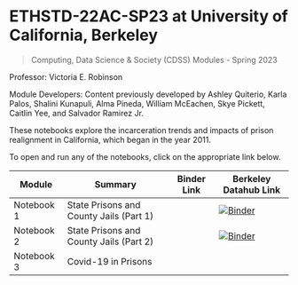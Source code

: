# ETHSTD-22AC-SP23 at University of California, Berkeley
> Computing, Data Science & Society (CDSS) Modules - Spring 2023

Professor: Victoria E. Robinson

Module Developers: Content previously developed by Ashley Quiterio, Karla Palos, Shalini Kunapuli, Alma Pineda, William McEachen, Skye Pickett, Caitlin Yee, and Salvador Ramirez Jr. 

These notebooks explore the incarceration trends and impacts of prison realignment in California, which began in the year 2011.

To open and run any of the notebooks, click on the appropriate link below.

| Module | Summary                                                               | Binder Link          |Berkeley Datahub Link          |
|----------|-----------------------------------------------------------------------|------------------------|------------------------|
| Notebook 1    | State Prisons and County Jails (Part 1)              | []() | [![Binder](https://img.shields.io/badge/Launch-UCB%20Datahub-blue.svg)](https://datahub.berkeley.edu/hub/user-redirect/git-pull?repo=https%3A%2F%2Fgithub.com%2Fds-modules%2FETHSTD-22AC-SP23&urlpath=tree%2FETHSTD-22AC-SP23%2FLecture_1.ipynb&branch=main) |
| Notebook 2  | State Prisons and County Jails (Part 2)            |  []() | [![Binder](https://img.shields.io/badge/Launch-UCB%20Datahub-blue.svg)](https://datahub.berkeley.edu/hub/user-redirect/git-pull?repo=https%3A%2F%2Fgithub.com%2Fds-modules%2FETHSTD-22AC-SP23&urlpath=tree%2FETHSTD-22AC-SP23%2FLecture_2.ipynb&branch=main)
| Notebook 3    | Covid-19 in Prisons                                 | 
